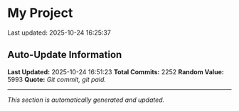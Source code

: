 # My Project


Last updated: 2025-10-24 16:25:37



















































































































































































































































































































































































































































































































































































































































































































































































































































































































































































































































































































































































































































































































































































































































































































































































































































































































































































































































































































































































































































































































































































































































































































































































































































































































































































































































































































































## Auto-Update Information

**Last Updated:** 2025-10-24 16:51:23
**Total Commits:** 2252
**Random Value:** 5993
**Quote:** _Git commit, git paid._

---
_This section is automatically generated and updated._